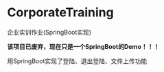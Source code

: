 # CorporateTraining
企业实训作业(SpringBoot实现)

**该项目已废弃，现在只是一个SpringBoot的Demo！！！**

用SpringBoot实现了登陆、退出登陆、文件上传功能
